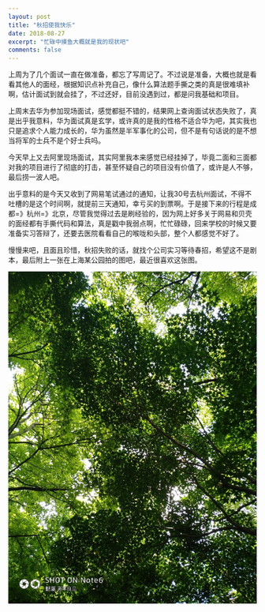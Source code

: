 ```yaml
---
layout: post
title: "秋招使我快乐"
date: 2018-08-27
excerpt: "忙碌中摸鱼大概就是我的现状吧"
comments: false
---
```


上周为了几个面试一直在做准备，都忘了写周记了。不过说是准备，大概也就是看看其他人的面经，根据知识点补充自己，像什么算法题手撕之类的真是很难填补啊，估计面试到就会挂了，不过还好，目前没遇到过，都是问我基础和项目。

上周末去华为参加现场面试，感觉都挺不错的，结果网上查询面试状态失败了，真是出乎我意料，华为面试真是玄学，或许真的是我的性格不适合华为吧，其实我也只是追求个人能力成长的，华为虽然是半军事化的公司，但不是有句话说的是不想当将军的士兵不是个好士兵吗。

今天早上又去阿里现场面试，其实阿里我本来感觉已经挂掉了，毕竟二面和三面都对我的项目进行了彻底的打击，甚至怀疑自己的项目没有价值了，或许是人不够，最后捞一波人吧。

出乎意料的是今天又收到了网易笔试通过的通知，让我30号去杭州面试，不得不吐槽的是这个时间啊，就提前三天通知，幸亏买的到票啊。于是接下来的行程是成都=》杭州=》北京，尽管我觉得过去是刷经验的，因为网上好多关于网易和贝壳的面经都有手撕代码和算法，真是戳中我弱点啊，忙忙碌碌，回来学校的时候又要准备实习答辩了，还要去医院看看自己的喉咙和头部，整个人都感觉不好了。

慢慢来吧，且面且珍惜，秋招失败的话，就找个公司实习等待春招，希望这不是剧本，最后附上一张在上海某公园拍的图吧，最近很喜欢这张图。

![1](https://raw.githubusercontent.com/Neocou/neocou.github.io/master/images/17/1.jpg)